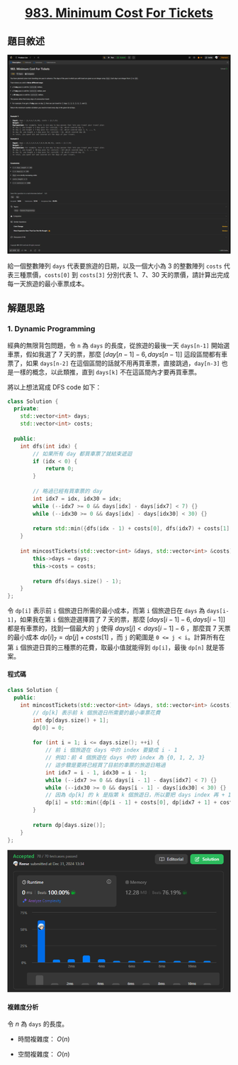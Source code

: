 # <center> [983. Minimum Cost For Tickets](https://leetcode.com/problems/minimum-cost-for-tickets/description/) </center>

## 題目敘述

[![](https://raw.githubusercontent.com/reese60525/ForPicGo/main/Pictures202412311259189.png)](https://raw.githubusercontent.com/reese60525/ForPicGo/main/Pictures202412311259189.png)

給一個整數陣列 `days` 代表要旅遊的日期，以及一個大小為 3 的整數陣列 `costs` 代表三種票價，`costs[0]` 到 `costs[3]` 分別代表 1、7、30 天的票價，請計算出完成每一天旅遊的最小車票成本。

## 解題思路

### 1. Dynamic Programming

經典的無限背包問題，令 `n` 為 `days` 的長度，從旅遊的最後一天 `days[n-1]` 開始選車票，假如我選了 7 天的票，那麼 $[day[n-1] - 6, days[n-1]]$ 這段區間都有車票了，如果 `days[n-2]` 在這個區間的話就不用再買車票，直接跳過，`day[n-3]` 也是一樣的概念，以此類推，直到 `days[k]` 不在這區間內才要再買車票。

將以上想法寫成 DFS code 如下：

```cpp {.line-numbers}
class Solution {
  private:
    std::vector<int> days;
    std::vector<int> costs;

  public:
    int dfs(int idx) {
        // 如果所有 day 都買車票了就結束遞迴
        if (idx < 0) {
            return 0;
        }

        // 略過已經有買車票的 day
        int idx7 = idx, idx30 = idx;
        while (--idx7 >= 0 && days[idx] - days[idx7] < 7) {}
        while (--idx30 >= 0 && days[idx] - days[idx30] < 30) {}

        return std::min({dfs(idx - 1) + costs[0], dfs(idx7) + costs[1], dfs(idx30) + costs[2]});
    }

    int mincostTickets(std::vector<int> &days, std::vector<int> &costs) {
        this->days = days;
        this->costs = costs;

        return dfs(days.size() - 1);
    }
};
```

令 `dp[i]` 表示前 `i` 個旅遊日所需的最小成本，而第 `i` 個旅遊日在 `days` 為 `days[i-1]`，如果我在第 `i` 個旅遊選擇買了 7 天的票，那麼 $[days[i-1] - 6, days[i-1]]$ 都是有車票的，找到一個最大的 `j` 使得 $days[j] < days[i-1] - 6$ ，那麼買 7 天票的最小成本 $dp[i]_7 = dp[j] + costs[1]$ ，而 `j` 的範圍是 `0 <= j < i`。計算所有在第 `i` 個旅遊日買的三種票的花費，取最小值就能得到 `dp[i]`，最後 `dp[n]` 就是答案。

#### 程式碼

```cpp {.line-numbers}
class Solution {
  public:
    int mincostTickets(std::vector<int> &days, std::vector<int> &costs) {
        // dp[k] 表示前 k 個旅遊日所需要的最小車票花費
        int dp[days.size() + 1];
        dp[0] = 0;

        for (int i = 1; i <= days.size(); ++i) {
            // 前 i 個旅遊在 days 中的 index 要變成 i - 1
            // 例如：前 4 個旅遊在 days 中的 index 為 {0, 1, 2, 3}
            // 這步驟是要將已經買了目前的車票的旅遊日略過
            int idx7 = i - 1, idx30 = i - 1;
            while (--idx7 >= 0 && days[i - 1] - days[idx7] < 7) {}
            while (--idx30 >= 0 && days[i - 1] - days[idx30] < 30) {}
            // 因為 dp[k] 的 k 是指第 k 個旅遊日，所以要把 days index 再 + 1
            dp[i] = std::min({dp[i - 1] + costs[0], dp[idx7 + 1] + costs[1], dp[idx30 + 1] + costs[2]});
        }

        return dp[days.size()];
    }
};
```

[![](https://raw.githubusercontent.com/reese60525/ForPicGo/main/Pictures202412311334629.png)](https://raw.githubusercontent.com/reese60525/ForPicGo/main/Pictures202412311334629.png)

#### 複雜度分析

令 $n$ 為 `days` 的長度。

- 時間複雜度： $O(n)$

- 空間複雜度： $O(n)$
